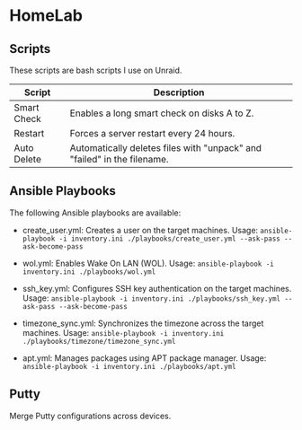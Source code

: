 # HomeLab

## Scripts
These scripts are bash scripts I use on Unraid. 

| Script        | Description                                          |
| ------------- | ---------------------------------------------------- |
| Smart Check   | Enables a long smart check on disks A to Z.           |
| Restart       | Forces a server restart every 24 hours.               |
| Auto Delete   | Automatically deletes files with "unpack" and "failed" in the filename. |

## Ansible Playbooks

The following Ansible playbooks are available:

- create_user.yml: Creates a user on the target machines.
  Usage: `ansible-playbook -i inventory.ini ./playbooks/create_user.yml --ask-pass --ask-become-pass`

- wol.yml: Enables Wake On LAN (WOL).
  Usage: `ansible-playbook -i inventory.ini ./playbooks/wol.yml`

- ssh_key.yml: Configures SSH key authentication on the target machines.
  Usage: `ansible-playbook -i inventory.ini ./playbooks/ssh_key.yml --ask-pass --ask-become-pass`

- timezone_sync.yml: Synchronizes the timezone across the target machines.
  Usage: `ansible-playbook -i inventory.ini ./playbooks/timezone/timezone_sync.yml`

- apt.yml: Manages packages using APT package manager.
  Usage: `ansible-playbook -i inventory.ini ./playbooks/apt.yml`


## Putty

Merge Putty configurations across devices.
